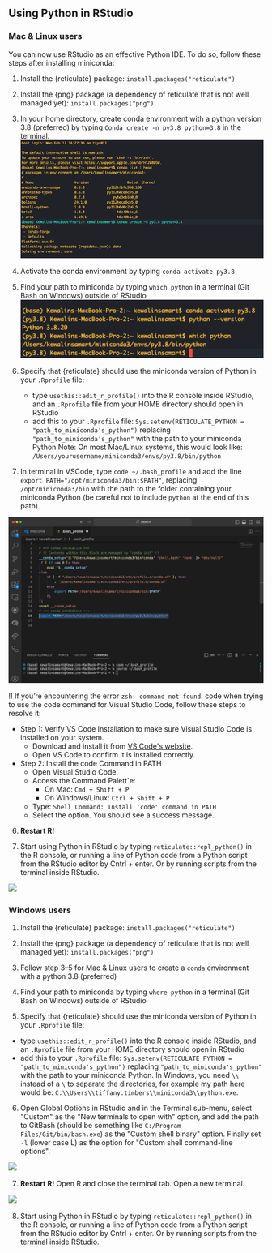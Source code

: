 ## Using Python in RStudio

### Mac & Linux users

You can now use RStudio as an effective Python IDE. To do so, follow these steps after installing miniconda:

1. Install the {reticulate} package: `install.packages("reticulate")`

2. Install the {png} package (a dependency of reticulate that is not well managed yet): `install.packages("png")`
3. In your home directory, create conda environment with a python version 3.8 (preferred) by typing `Conda create -n py3.8 python=3.8` in the terminal.  
    <img src="../imgs/mac_conda_setup1.png" width=y00>
4. Activate the conda environment by typing `conda activate py3.8`
5. Find your path to miniconda by typing `which python` in a terminal (Git Bash on Windows) outside of RStudio
    <img src="../imgs/mac_conda_setup2.png" width=y00>
6. Specify that {reticulate} should use the miniconda version of Python in your `.Rprofile` file:

    - type `usethis::edit_r_profile()` into the R console inside RStudio, and an `.Rprofile` file from your HOME directory should open in RStudio
    - add this to your `.Rprofile` file: `Sys.setenv(RETICULATE_PYTHON = "path_to_miniconda's_python")` replacing `"path_to_miniconda's_python"` with the path to your miniconda Python
    Note: On most Mac/Linux systems, this would look like: `/Users/yourusername/miniconda3/envs/py3.8/bin/python`
  
7. In terminal in VSCode, type `code ~/.bash_profile` and add the line `export PATH="/opt/miniconda3/bin:$PATH"`, replacing `/opt/miniconda3/bin` with the path to the folder containing your miniconda Python (be careful not to include `python` at the end of this path). 

<img src="../imgs/mac_VSCode_bash_profile.png" width=y00>

!! If you’re encountering the error `zsh: command not found`: code when trying to use the code command for Visual Studio Code, follow these steps to resolve it:

  - Step 1: Verify VS Code Installation to make sure Visual Studio Code is installed on your system.
    - Download and install it from [VS Code's website](https://code.visualstudio.com/).
    - Open VS Code to confirm it is installed correctly.
  - Step 2: Install the code Command in PATH
    - Open Visual Studio Code.
    - Access the Command Palett`e:
      - On Mac: `Cmd + Shift + P`
      - On Windows/Linux: `Ctrl + Shift + P`
    - Type: `Shell Command: Install 'code' command in PATH` 
    - Select the option. You should see a success message.
  
6. **Restart R!**

7. Start using Python in RStudio by typing `reticulate::repl_python()` in the R console, or running a line of Python code from a Python script from the RStudio editor by Cntrl + enter. Or by running scripts from the terminal inside RStudio.
<img src="../imgs/mac_repl_python.png" width=y00>

### Windows users

1. Install the {reticulate} package: `install.packages("reticulate")`

2. Install the {png} package (a dependency of reticulate that is not well managed yet): `install.packages("png")`

3. Follow step 3–5 for Mac & Linux users to create a `conda` environment with a python 3.8 (preferred)
4. Find your path to miniconda by typing `where python` in a terminal (Git Bash on Windows) outside of RStudio

5. Specify that {reticulate} should use the miniconda version of Python in your `.Rprofile` file:

  - type `usethis::edit_r_profile()` into the R console inside RStudio, and an `.Rprofile` file from your HOME directory should open in RStudio
  - add this to your `.Rprofile` file: `Sys.setenv(RETICULATE_PYTHON = "path_to_miniconda's_python")` replacing `"path_to_miniconda's_python"` with the path to your miniconda Python. In Windows, you need `\\` instead of a `\` to separate the directories, for example my path here would be: `C:\\Users\\tiffany.timbers\\miniconda3\\python.exe`.
  
6. Open Global Options in RStudio and in the Terminal sub-menu, select "Custom" as the "New terminals to open with" option, and add the path to GitBash (should be something like `C:/Program Files/Git/bin/bash.exe`) as the "Custom shell binary" option. Finally set `-l` (lower case L) as the option for "Custom shell command-line options".

<img src="../imgs/custom-terminal.png" width=500>

7. **Restart R!** Open R and close the terminal tab. Open a new terminal.

<img src="../imgs/new-terminal.png" width=y00>

8. Start using Python in RStudio by typing `reticulate::repl_python()` in the R console, or running a line of Python code from a Python script from the RStudio editor by Cntrl + enter. Or by running scripts from the terminal inside RStudio.
